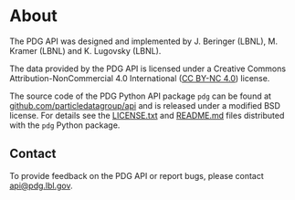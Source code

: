 # About

The PDG API was designed and implemented by J. Beringer (LBNL), M. Kramer (LBNL) and K. Lugovsky (LBNL).

The data provided by the PDG API is licensed under a
Creative Commons Attribution-NonCommercial 4.0 International
([CC BY-NC 4.0](https://creativecommons.org/licenses/by-nc/4.0/)) license.

The source code of the PDG Python API package `pdg` can be found at
[github.com/particledatagroup/api](https://github.com/particledatagroup/api)
and is released under a modified BSD license. 
For details see the
[LICENSE.txt](https://github.com/particledatagroup/api/blob/main/LICENSE.txt) and 
[README.md](https://github.com/particledatagroup/api/blob/main/README.md)
files distributed with the `pdg` Python package.

## Contact

To provide feedback on the PDG API or report bugs, please contact [api@pdg.lbl.gov](mailto:api@pdg.lbl.gov).
